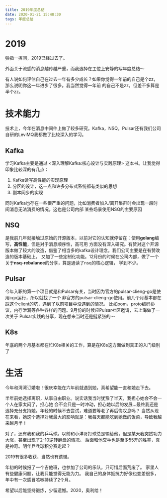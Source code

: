 ```yaml
---
title: 2019年度总结
date: 2020-01-21 15:48:30
tags: 年度总结
---
```


# 2019

弹指一挥间，2019已经过去了。

外面关于流感的消息越传越严重，而我选择在工位上安静的写年度总结～

有人说如何评估自己在过去一年有多少成长？如果你觉得一年前的自己是个zz，那么说明你这一年进步了很多。我当然觉得一年前
的自己不是zz，但差不多算是半个zz。

# 技术能力

技术上，今年在消息中间件上做了较多研究。Kafka，NSQ，Pulsar还有我们公司自研的LeviMQ我都做了比较深入的学习。

## Kafka
学习Kafka主要是通过 <深入理解Kafka:核心设计与实践原理> 这本书。让我觉得印象比较深的有几点：
1. Kafka读写高性能的实现原理
2. 分区的设计，这一点和许多分布式系统都有类似的思想
3. 副本同步的实现

同时Kafka也存在一些很严重的问题，比如消费者加入/离开集群时会出现一段时间消息无法消费的情况。这也是公司内部
某些场景使用NSQ的主要原因

## NSQ
是我前几年就接触过原始的开源版本，以前对它的认知就停留在：使用**golang**编写，**高性能**，但是对于消息顺序性，高可用
方面没有深入研究。有赞对这个开源版本做了较大的改造，借鉴了相当多的kafka设计理念。我们公司主要是在有赞改造的版本基础上，
又加了一些定制化功能。12月份的时候在公司内部，做了一个关于**nsq-rebalance**的分享，算是通读了nsq的核心逻辑，
学到不少。

## Pulsar
今年入职的第一个项目就是和Pulsar有关，当时因为官方的pulsar-clieng-go是使用cgo运行，所以就找了一个
非官方的pulsar-clieng-go使用。前几个月基本都在踩这个client的坑，遇到了以前项目中没遇到的情况。
比如oom，proto编码协议，内存泄漏等各种各样的问题。9月份的时候应Pulsar社区邀请，去上海做了一次关于
Pulsar实践的分享，现在想来当时还是挺紧张的～

## K8s
年底的两个月基本都在忙K8s相关的工作，算是在K8s这方面做到真正的入门级别了

# 生活

今年和湾湾订婚啦！很庆幸能在六年前就遇到她，真希望能一直和她走下去。

半年前她选择离职，从事自由职业。说实话我当时犹豫了半天，我担心她会不会一个人在家太闷了，担心她
会不会只是一时冲动，担心她以后的发展...最终我还是选择充分支持她。年轻的时候不去尝试，难道要等老了再后悔叹息吗？
当然从现在来看，她这个选择对我最大的影响就是：我每天都能吃到她做的饭菜，导致我越来越月半！

对了，还有我和我的乒乓球。以前和小洋哥打球总是输给他，但是某天我突然功力大涨，甚至出现了2-10逆转翻盘的情况。
后面和他交手也是至少55开的胜率，真是神奇。明年乒乓球积分赛走起？

2019有很多收获，当然也有遗憾。

年初的时候报了一个吉他班，也参加了公司的乐队，只可惜后面荒废了。
家里人有些健康问题，让我只能觉得无能为力。
我自己的身体抵抗力好像也变差很多，年中有一次感冒咳嗽持续了2个月。

希望以后能坚持锻炼，少留遗憾。2020，奥利给！
